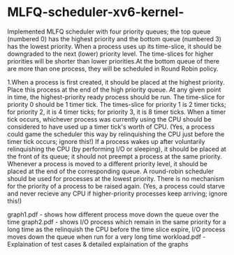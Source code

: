 # MLFQ-scheduler-xv6-kernel-
Implemented MLFQ scheduler with four priority queues; the top queue (numbered 0) has the highest priority and the bottom queue (numbered 3) has the lowest priority. When a process uses up its time-slice, it should be downgraded to the next (lower) priority level. The time-slices for higher priorities will be shorter than lower priorities.At the bottom queue of there are more than one process, they will be scheduled in Round Robin policy.

1.When a process is first created, it should be placed at the highest priority. Place this process at the end of the high priority queue.
At any given point in time, the highest-priority ready process should be run.
The time-slice for priority 0 should be 1 timer tick. The times-slice for priority 1 is 2 timer ticks; for priority 2, it is 4 timer ticks; for priority 3, it is 8 timer ticks.
When a timer tick occurs, whichever process was currently using the CPU should be considered to have used up a timer tick's worth of CPU. (Yes, a process could game the scheduler this way by relinquishing the CPU just before the timer tick occurs; ignore this!)
If a process wakes up after voluntarily relinquishing the CPU (by performing I/O or sleeping), it should be placed at the front of its queue; it should not preempt a process at the same priority.
Whenever a process is moved to a different priority level, it should be placed at the end of the corresponding queue.
A round-robin scheduler should be used for processes at the lowest priority.
There is no mechanism for the priority of a process to be raised again. (Yes, a process could starve and never recieve any CPU if higher-priority processes keep arriving; ignore this!)

graph1.pdf - shows how different process move down the queue over the time
graph2.pdf - shows I/O process which remain in the same priority for a long time as the relinquish the CPU before the              time slice expire, I/O process moves down the queue when run for a very long time
workload.pdf - Explaination of test cases & detailed explaination of the graphs
